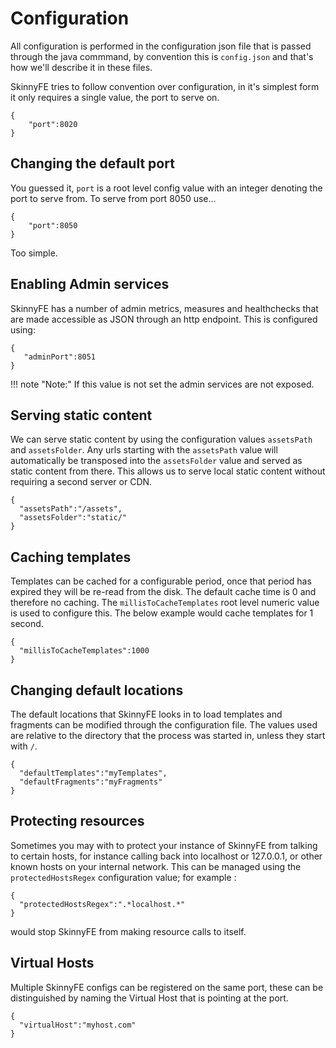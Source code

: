 # Configuration
All configuration is performed in the configuration json file that is passed through the java commmand, by convention
this is `config.json` and that's how we'll describe it in these files.

SkinnyFE tries to follow convention over configuration, in it's simplest form it only requires a single value, the port
to serve on.

```
{
    "port":8020
}
```

## Changing the default port
You guessed it, `port` is a root level config value with an integer denoting the port to serve from.  To serve from port
8050 use...

```
{
    "port":8050
}
```
Too simple.

## Enabling Admin services

SkinnyFE has a number of admin metrics, measures and healthchecks that are made accessible as JSON through an http
 endpoint.  This is configured using:
 
 ```
 {
    "adminPort":8051
 }
 ```
 
!!! note "Note:"
    If this value is not set the admin services are not exposed.   


## Serving static content

We can serve static content by using the configuration values `assetsPath` and `assetsFolder`.  Any urls starting with the
`assetsPath` value will automatically be transposed into the `assetsFolder` value and served as static content from there.
This allows us to serve local static content without requiring a second server or CDN.
```
{
  "assetsPath":"/assets",
  "assetsFolder":"static/"
}
```

## Caching templates

Templates can be cached for a configurable period, once that period has expired they will be re-read from the disk.
The default cache time is 0 and therefore no caching.  The `millisToCacheTemplates` root level numeric value is
used to configure this.  The below example would cache templates for 1 second.
```
{
  "millisToCacheTemplates":1000
}
```

## Changing default locations

The default locations that SkinnyFE looks in to load templates and fragments can be modified through the configuration
file.  The values used are relative to the directory that the process was started in, unless they start with `/`.
```
{
  "defaultTemplates":"myTemplates",
  "defaultFragments":"myFragments"
}
```


## Protecting resources

Sometimes you may with to protect your instance of SkinnyFE from talking to certain hosts, for instance calling back
into localhost or 127.0.0.1, or other known hosts on your internal network.  This can be managed using the 
`protectedHostsRegex` configuration value; for example : 
```
{
  "protectedHostsRegex":".*localhost.*"
}
```
would stop SkinnyFE from making resource calls to itself.


## Virtual Hosts

Multiple SkinnyFE configs can be registered on the same port, these can be distinguished by naming the Virtual Host
that is pointing at the port.
```
{
  "virtualHost":"myhost.com"
}
```
